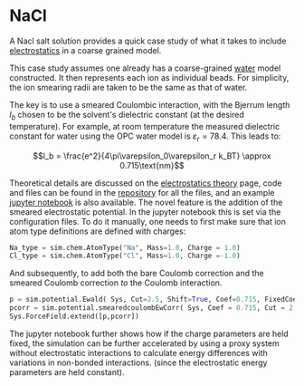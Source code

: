 # NaCl
A Nacl salt solution provides a quick case study of what it takes to include [electrostatics](electrostatics.md) in a coarse grained model.

This case study assumes one already has a coarse-grained [water](../water/index.md) model constructed. It then represents each ion as individual beads. For simplicity, the ion smearing radii are taken to be the same as that of water.

The key is to use a smeared Coulombic interaction, with the Bjerrum length $l_b$ chosen to be the solvent's dielectric constant (at the desired temperature). For example, at room temperature the measured dielectric constant for water using the OPC water model is $\varepsilon_r = 78.4$. This leads to:

$$l_b = \frac{e^2}{4\pi\varepsilon_0\varepsilon_r k_BT} \approx 0.715\text{nm}$$

Theoretical details are discussed on the [electrostatics theory](../electrostatics.md) page, code and files can be found in the [repository](https://github.com/EqualAPriori/sim-utils/tree/scout/docs/tutorials/salt) for all the files, and an example [jupyter notebook](NaCl.ipynb) is also available. The novel feature is the addition of the smeared electrostatic potential. In the jupyter notebook this is set via the configuration files. To do it manually, one needs to first make sure that ion atom type definitions are defined with charges:

```python
Na_type = sim.chem.AtomType("Na", Mass=1.0, Charge = 1.0)
Cl_type = sim.chem.AtomType("Cl", Mass=1.0, Charge =-1.0)
```

And subsequently, to add both the bare Coulomb correction and the smeared Coulomb correction *to* the Coulomb interaction.
```python
p = sim.potential.Ewald( Sys, Cut=2.5, Shift=True, Coef=0.715, FixedCoef=True, Label='ewald' )
pcorr = sim.potential.smearedcoulombEwCorr( Sys, Coef = 0.715, Cut = 2.5, BornA = 0.55, FixedCoef = True, FixedBornA = True, Label="smearedCoulCorr" )
Sys.ForceField.extend([p,pcorr])
```

The jupyter notebook further shows how if the charge parameters are held fixed, the simulation can be further accelerated by using a proxy system without electrostatic interactions to calculate energy differences with variations in non-bonded interactions. (since the electrostatic energy parameters are held constant).
